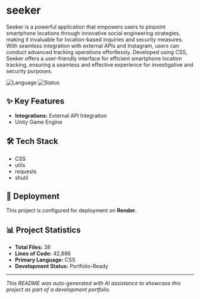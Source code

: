 # seeker

Seeker is a powerful application that empowers users to pinpoint smartphone locations through innovative social engineering strategies, making it invaluable for location-based inquiries and security measures. With seamless integration with external APIs and Instagram, users can conduct advanced tracking operations effortlessly. Developed using CSS, Seeker offers a user-friendly interface for efficient smartphone location tracking, ensuring a seamless and effective experience for investigative and security purposes.

![Language](https://img.shields.io/badge/language-CSS-blue)
![Status](https://img.shields.io/badge/status-Portfolio-Ready-green)

## ✨ Key Features

- **Integrations:** External API Integration
- Unity Game Engine

## 🛠️ Tech Stack

- CSS
- utils
- requests
- shutil

## 🚀 Deployment

This project is configured for deployment on **Render**.

## 📊 Project Statistics

- **Total Files:** 38
- **Lines of Code:** 42,886
- **Primary Language:** CSS
- **Development Status:** Portfolio-Ready

---

*This README was auto-generated with AI assistance to showcase this project as part of a development portfolio.*